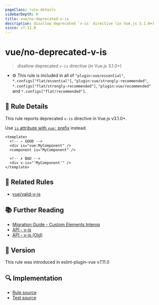 ```yaml
---
pageClass: rule-details
sidebarDepth: 0
title: vue/no-deprecated-v-is
description: disallow deprecated `v-is` directive (in Vue.js 3.1.0+)
since: v7.11.0
---
```


# vue/no-deprecated-v-is

> disallow deprecated `v-is` directive (in Vue.js 3.1.0+)

- :gear: This rule is included in all of `"plugin:vue/essential"`, `*.configs["flat/essential"]`, `"plugin:vue/strongly-recommended"`, `*.configs["flat/strongly-recommended"]`, `"plugin:vue/recommended"` and `*.configs["flat/recommended"]`.

## :book: Rule Details

This rule reports deprecated `v-is` directive in Vue.js v3.1.0+.

Use [`is` attribute with `vue:` prefix](https://vuejs.org/api/built-in-special-attributes.html#is) instead.

<eslint-code-block :rules="{'vue/no-deprecated-v-is': ['error']}">

```vue
<template>
  <!-- ✓ GOOD -->
  <div is="vue:MyComponent" />
  <component is="MyComponent" />

  <!-- ✗ BAD -->
  <div v-is="'MyComponent'" />
</template>
```

</eslint-code-block>

## :couple: Related Rules

- [vue/valid-v-is]

[vue/valid-v-is]: ./valid-v-is.md

## :books: Further Reading

- [Migration Guide - Custom Elements Interop](https://v3-migration.vuejs.org/breaking-changes/custom-elements-interop.html#vue-prefix-for-in-dom-template-parsing-workarounds)
- [API - v-is](https://vuejs.org/api/built-in-special-attributes.html#is)
- [API - v-is (Old)](https://github.com/vuejs/docs-next/blob/008613756c3d781128d96b64a2d27f7598f8f548/src/api/directives.md#v-is)

## :rocket: Version

This rule was introduced in eslint-plugin-vue v7.11.0

## :mag: Implementation

- [Rule source](https://github.com/vuejs/eslint-plugin-vue/blob/master/lib/rules/no-deprecated-v-is.js)
- [Test source](https://github.com/vuejs/eslint-plugin-vue/blob/master/tests/lib/rules/no-deprecated-v-is.js)
